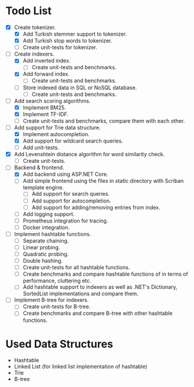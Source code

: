 # Todo List

- [x] Create tokenizer.
    - [x] Add Turkish stemmer support to tokenizer.
    - [x] Add Turkish stop words to tokenizer.
    - [ ] Create unit-tests for tokenizer.
- [ ] Create indexers.
    - [x] Add inverted index.
      - [ ] Create unit-tests and benchmarks.
    - [x] Add forward index.
      - [ ] Create unit-tests and benchmarks.
    - [ ] Store indexed data in SQL or NoSQL database.
      - [ ] Create unit-tests and benchmarks.
- [ ] Add search scoring algorithms.
  - [x] Implement BM25.
  - [x] Implement TF-IDF.
  - [ ] Create unit-tests and benchmarks, compare them with each other.
- [ ] Add support for Trie data structure.
  - [x] Implement autocompletion.
  - [x] Add support for wildcard search queries.
  - [ ] Add unit-tests.
- [x] Add Levenshtein distance algorithm for word similarity check.
  - [ ] Create unit-tests.
- [ ] Backend & frontend.
  - [x] Add backend using ASP.NET Core.
  - [ ] Add simple frontend using the files in static directory with Scriban template engine.
    - [ ] Add support for search queries.
    - [ ] Add support for autocompletion.
    - [ ] Add support for adding/removing entries from index.
  - [ ] Add logging support.
  - [ ] Prometheus integration for tracing.
  - [ ] Docker integration.
- [ ] Implement hashtable functions.
  - [ ] Separate chaining.
  - [ ] Linear probing.
  - [ ] Quadratic probing.
  - [ ] Double hashing.
  - [ ] Create unit-tests for all hashtable functions.
  - [ ] Create benchmarks and compare hashtable functions of in terms of performance, cluttering etc.
  - [ ] Add hashtable support to indexers as well as .NET's Dictionary, SortedList implementations and compare them.
- [ ] Implement B-tree for indexers.
  - [ ] Create unit-tests for B-tree.
  - [ ] Create benchmarks and compare B-tree with other hashtable functions.

# Used Data Structures

- Hashtable
- Linked List (for linked list implementation of hashtable)
- Trie
- B-tree